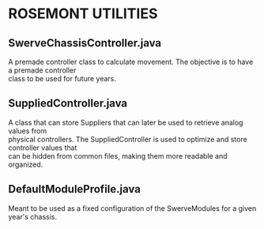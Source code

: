 # ROSEMONT UTILITIES

## SwerveChassisController.java 
  A premade controller class to calculate movement. The objective is to have a premade controller  
class to be used for future years.  

## SuppliedController.java
  A class that can store Supplier<Double>s that can later be used to retrieve analog values from  
physical controllers. The SuppliedController is used to optimize and store controller values that  
can be hidden from common files, making them more readable and organized.  

## DefaultModuleProfile.java
  Meant to be used as a fixed configuration of the SwerveModules for a given year's chassis.